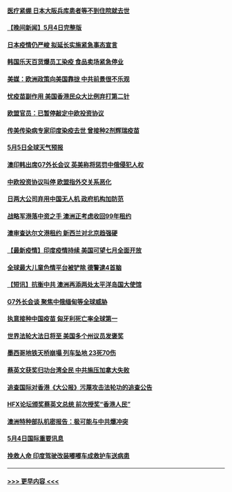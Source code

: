 #### [医疗紧绷 日本大阪兵库患者等不到住院就去世](../pages/prog202/a103111021.md?t=05051151) 
#### [【晚间新闻】5月4日完整版](../pages/prog202/a103110945.md?t=05051151) 
#### [日本疫情仍严峻 拟延长实施紧急事态宣言](../pages/prog202/a103110952.md?t=05051151) 
#### [韩国乐天百货爆员工染疫 食品卖场紧急停业](../pages/prog202/a103110941.md?t=05051151) 
#### [美媒：欧洲政策向美国靠拢 中共前景很不乐观](../pages/prog202/a103110503.md?t=05051151) 
#### [忧疫苗副作用 美国香港民众大比例弃打第二针](../pages/prog202/a103110801.md?t=05051151) 
#### [欧盟官员：已暂停敲定中欧投资协议](../pages/prog202/a103110812.md?t=05051151) 
#### [传美传染病专家印度染疫去世 曾接种2剂辉瑞疫苗](../pages/prog202/a103110732.md?t=05051151) 
#### [5月5日全球天气预报](../pages/prog202/a103110823.md?t=05051151) 
#### [澳印韩出席G7外长会议 英美称将惩罚中俄侵犯人权](../pages/prog202/a103110769.md?t=05051151) 
#### [中欧投资协议叫停 欧盟指外交关系恶化](../pages/prog202/a103110802.md?t=05051151) 
#### [日两大公司弃用中国无人机 政府机构加防范](../pages/prog202/a103110793.md?t=05051151) 
#### [战略军港落中资之手 澳洲正考虑收回99年租约](../pages/prog202/a103110711.md?t=05051151) 
#### [澳审查达尔文港租约 新西兰对北京趋强硬](../pages/prog202/a103110593.md?t=05051151) 
#### [【最新疫情】印度疫情持续 美国可望七月全面开放](../pages/prog202/a103110553.md?t=05051151) 
#### [全球最大儿童色情平台被铲除 德警逮4首脑](../pages/prog202/a103110733.md?t=05051151) 
#### [【短讯】抗衡中共 澳洲再添两处太平洋岛国大使馆](../pages/prog202/a103110698.md?t=05051151) 
#### [G7外长会谈 聚焦中俄缅甸等全球威胁](../pages/prog202/a103110701.md?t=05051151) 
#### [执意接种中国疫苗 匈牙利死亡率全球第一](../pages/prog202/a103110547.md?t=05051151) 
#### [世界法轮大法日将至 美国多个州议员发褒奖](../pages/prog202/a103110587.md?t=05051151) 
#### [墨西哥地铁天桥崩塌 列车坠地 23死70伤](../pages/prog202/a103110590.md?t=05051151) 
#### [蔡英文获奖归功台湾全民 中共施压加拿大失败](../pages/prog202/a103110535.md?t=05051151) 
#### [追查国际对香港《大公报》污蔑攻击法轮功的追查公告](../pages/prog202/a103110496.md?t=05051151) 
#### [HFX论坛颁奖蔡英文总统 前次授奖“香港人民”](../pages/prog202/a103110378.md?t=05051151) 
#### [澳洲特种部队机密报告：极可能与中共爆冲突](../pages/prog202/a103110356.md?t=05051151) 
#### [5月4日国际重要讯息](../pages/prog202/a103110382.md?t=05051151) 
#### [挽救人命 印度驾驶改装嘟嘟车成救护车送病患](../pages/prog202/a103110343.md?t=05051151) 

----
#### [ >>> 更早内容 <<< ](../indexes/prog202-earlier.md)
